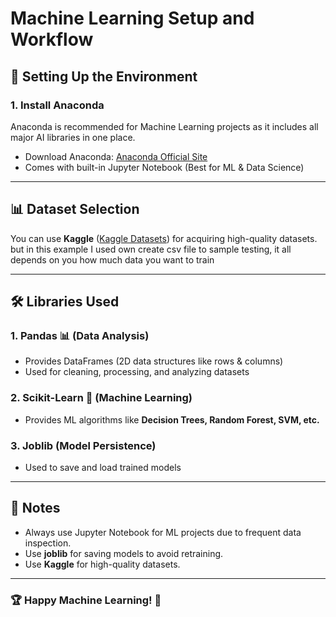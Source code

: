 # Machine Learning Setup and Workflow

## 🚀 Setting Up the Environment

### **1. Install Anaconda**

Anaconda is recommended for Machine Learning projects as it includes all major AI libraries in one place.

- Download Anaconda: [Anaconda Official Site](https://www.anaconda.com/)
- Comes with built-in Jupyter Notebook (Best for ML & Data Science)

---

## 📊 Dataset Selection

You can use **Kaggle** ([Kaggle Datasets](https://www.kaggle.com/datasets)) for acquiring high-quality datasets.
but in this example I used own create csv file to sample testing, it all depends on you how much data you want to train

---

## 🛠️ Libraries Used

### **1. Pandas** 📊 (Data Analysis)

- Provides DataFrames (2D data structures like rows & columns)
- Used for cleaning, processing, and analyzing datasets

### **2. Scikit-Learn** 🤖 (Machine Learning)

- Provides ML algorithms like **Decision Trees, Random Forest, SVM, etc.**

### **3. Joblib** (Model Persistence)

- Used to save and load trained models

---

## 📌 Notes

- Always use Jupyter Notebook for ML projects due to frequent data inspection.
- Use **joblib** for saving models to avoid retraining.
- Use **Kaggle** for high-quality datasets.

---

### 🏆 **Happy Machine Learning! 🚀**

